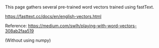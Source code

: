 This page gathers several pre-trained word vectors trained using fastText.

https://fasttext.cc/docs/en/english-vectors.html

Reference: https://medium.com/swlh/playing-with-word-vectors-308ab2faa519

(Without using numpy)